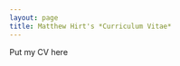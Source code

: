 ```yaml
---
layout: page
title: Matthew Hirt's *Curriculum Vitae*
---
```

Put my CV here


<!--stackedit_data:
eyJoaXN0b3J5IjpbLTMxNjk3ODEwMl19
-->
